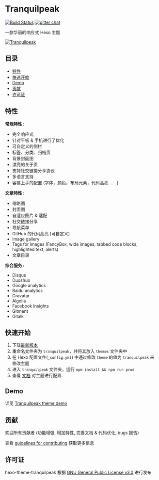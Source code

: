 # Tranquilpeak

[![Build Status](https://github.com/LouisBarranqueiro/hexo-theme-tranquilpeak/workflows/Node%20CI/badge.svg?branch=master)](https://github.com/LouisBarranqueiro/hexo-theme-tranquilpeak/actions)
[![gitter chat](https://img.shields.io/gitter/room/LouisBarranqueiro/hexo-theme-tranquilpeak.svg?style=flat-square)](https://gitter.im/LouisBarranqueiro/hexo-theme-tranquilpeak)

一款华丽的响应式 Hexo 主题

[![Tranquilpeak](http://d1u9biwaxjngwg.cloudfront.net/showcases/showcase-v2.jpg)](http://louisbarranqueiro.github.io/hexo-theme-tranquilpeak)

## 目录

- [特性](#特性)
- [快速开始](#快速开始)
- [Demo](#demo)
- [贡献](#贡献)
- [许可证](#许可证)

## 特性

**常规特性 :**

- 完全响应式
- 针对平板 & 手机进行了优化
- 可自定义的侧栏
- 标签、分类、归档页
- 背景封面图
- 漂亮的关于页
- 支持社交链接分享协议
- 多语言支持
- 容易上手的配置 (字体，颜色，布局元素，代码高亮 ……)

**文章特性 :**

- 缩略图
- 封面图
- 自适应图片 & 适配
- 社交链接分享
- 导航菜单
- GitHub 的代码高亮 (可自定义)
- Image gallery
- Tags for images (FancyBox, wide images, tabbed code blocks, highlighted text, alerts)
- 文章目录

**综合服务 :**

- Disqus
- Duoshuo
- Google analytics
- Baidu analytics
- Gravatar
- Algolia
- Facebook Insights
- Gitment
- Gitalk

## 快速开始

1. 下载[最新版本](https://github.com/LouisBarranqueiro/hexo-theme-tranquilpeak/archive/master.zip)
2. 重命名文件夹为 `tranquilpeak`，并将其放入 `themes` 文件夹中
3. 在 Hexo 配置文件(`_config.yml`) 中通过修改 `theme` 的值为  `tranquilpeak` 来修改主题
4. 进入 `tranquilpeak` 文件夹，运行 `npm install && npm run prod`
5. 查看 [文档](https://github.com/LouisBarranqueiro/hexo-theme-tranquilpeak/blob/master/DOCUMENTATION.md) 对主题进行配置.

## Demo

详见 [Tranquilpeak theme demo](https://louisbarranqueiro.github.io/hexo-theme-tranquilpeak)

## 贡献

欢迎所有贡献者 (功能增强, 增加特性, 完善文档 & 代码优化, bugs 报告)

查看 [guidelines for contributing](https://github.com/LouisBarranqueiro/hexo-theme-tranquilpeak/blob/master/.github/CONTRIBUTING.md) 获取更多信息

## 许可证

hexo-theme-tranquilpeak 根据 [GNU General Public License v3.0](https://github.com/LouisBarranqueiro/hexo-theme-tranquilpeak/blob/master/LICENSE) 进行发布

